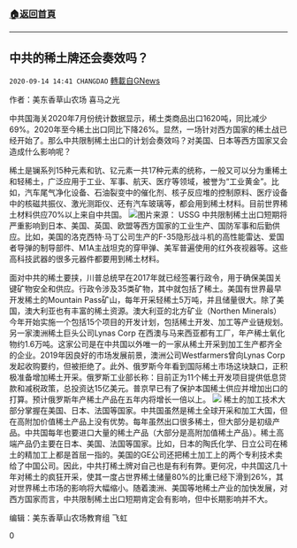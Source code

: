###  [:house:返回首頁](https://github.com/ourhimalayas/txt)
---

## 中共的稀土牌还会奏效吗？
`2020-09-14 14:41 CHANGDAO` [轉載自GNews](https://gnews.org/zh-hant/355943/)

作者：美东香草山农场 喜马之光

中共国海关2020年7月份统计数据显示，稀土类商品出口1620吨，同比减少69%。2020年至今稀土出口同比下降26%。显然，一场针对西方国家的稀土战已经开始了。那么中共限制稀土出口的计划会奏效吗？对美国、日本等西方国家又会造成什么影响呢？

稀土是镧系列15种元素和钪、钇元素一共17种元素的统称，一般又可以分为重稀土和轻稀土，广泛应用于工业、军事、航天、医疗等领域，被誉为“工业黄金”。比如，汽车尾气净化设备、石油裂变中的催化剂、核子反应堆的控制原料、医疗设备中的核磁共振仪、激光测距仪、还有汽车玻璃等，都会用到稀土材料。目前世界稀土材料供应70%以上来自中共国。
![](https://s3.amazonaws.com/gnews-media-offload/wp-content/uploads/2020/09/14143513/Picture10-3.png)图片来源： USSG
中共限制稀土出口短期将严重影响到日本、美国、英国、欧盟等西方国家的工业生产、国防军事和后勤供应。比如，美国的洛克西特·马丁公司生产的F-35隐形战斗机的高性能雷达、爱国者导弹的制导部件、M1A主战坦克的穿甲弹、美军普遍使用的红外夜视器等。这些高科技武器的很多元器件都要用到稀土材料。

面对中共的稀土要挟，川普总统早在2017年就已经签署行政令，用于确保美国关键矿物安全和供应。行政令涉及35类矿物，其中就包括了稀土。美国有世界最早开发稀土的Mountain Pass矿山，每年开采轻稀土5万吨，并且储量很大。除了美国，澳大利亚也有丰富的稀土资源。澳大利亚的北方矿业（Northen Minerals）今年开始实施一个包括15个项目的开发计划，包括稀土开发、加工等产业链规划。另一家澳洲稀土巨头公司Lynas Corp 在西澳与马来西亚都有工厂，年产稀土氧化物约1.6万吨。这家公司是在中共国以外唯一的一家从稀土开采到加工生产都齐全的企业。2019年因良好的市场发展前景，澳洲公司Westfarmers曾向Lynas Corp发起收购要约，但被拒绝了。此外、俄罗斯今年看到国际稀土市场这块缺口，正积极准备增加稀土开采。俄罗斯工业部长称：目前正为11个稀土开发项目提供低息贷款和减税政策，总投资达15亿美元。普京早已有了保护本国稀土供应并增加出口的打算。预计俄罗斯年产稀土产品在五年内将增长一倍以上。
![](https://s3.amazonaws.com/gnews-media-offload/wp-content/uploads/2020/09/14143700/Picture11-3.png)
稀土的加工技术大部分掌握在美国、日本、法国等国家。中共国虽然是稀土全球开采和加工大国，但在高附加价值稀土产品上没有优势。每年虽然出口很多稀土，但大部分是初级产品。中共国每年也要进口大量的稀土产品（大部分是高附加值稀土产品）。稀土高端产品仍主要在日本、美国、法国等国家。比如，日本的陶氏化学、日立公司在稀土的精加工上都是首屈一指的。美国的GE公司还把稀土加工上的两个专利技术卖给了中国公司。因此，中共打稀土牌对自己也是有利有弊。更何况，中共国这几十年对稀土的疯狂开采，使其一度占世界稀土储量80%的比重已经下滑到26%，其对世界稀土市场的影响将大幅缩小。随着澳洲、美国等地稀土产业的加快发展，对西方国家而言，中共限制稀土出口短期肯定会有影响，但中长期影响并不大。



编辑：美东香草山农场教育组 飞虹

0
